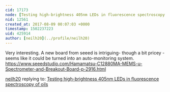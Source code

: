 ```yaml
---
cid: 17173
node: [Testing high-brightness 405nm LEDs in fluorescence spectroscopy of oils](../notes/warren/01-05-2016/testing-high-brightness-405nm-leds-in-fluorescence-spectroscopy-of-oils)
nid: 12561
created_at: 2017-08-09 00:07:03 +0000
timestamp: 1502237223
uid: 425914
author: [neilh20](../profile/neilh20)
---
```


Very interesting. A new board from seeed is intriguing- though a bit pricey - seems like it could be turned into an auto-monitoring system.
https://www.seeedstudio.com/Hamamatsu-C12880MA-MEMS-u-Spectrometer-and-Breakout-Board-p-2916.html

[neilh20](../profile/neilh20) replying to: [Testing high-brightness 405nm LEDs in fluorescence spectroscopy of oils](../notes/warren/01-05-2016/testing-high-brightness-405nm-leds-in-fluorescence-spectroscopy-of-oils)

